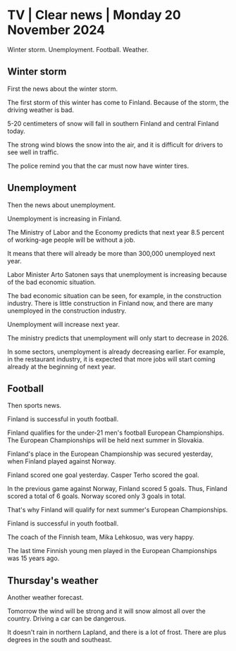 # TV \| Clear news \| Monday 20 November 2024

Winter storm. Unemployment. Football. Weather.

## Winter storm

First the news about the winter storm.

The first storm of this winter has come to Finland. Because of the storm, the driving weather is bad.

5-20 centimeters of snow will fall in southern Finland and central Finland today.

The strong wind blows the snow into the air, and it is difficult for drivers to see well in traffic.

The police remind you that the car must now have winter tires.

## Unemployment

Then the news about unemployment.

Unemployment is increasing in Finland.

The Ministry of Labor and the Economy predicts that next year 8.5 percent of working-age people will be without a job.

It means that there will already be more than 300,000 unemployed next year.

Labor Minister Arto Satonen says that unemployment is increasing because of the bad economic situation.

The bad economic situation can be seen, for example, in the construction industry. There is little construction in Finland now, and there are many unemployed in the construction industry.

Unemployment will increase next year.

The ministry predicts that unemployment will only start to decrease in 2026.

In some sectors, unemployment is already decreasing earlier. For example, in the restaurant industry, it is expected that more jobs will start coming already at the beginning of next year.

## Football

Then sports news.

Finland is successful in youth football.

Finland qualifies for the under-21 men's football European Championships. The European Championships will be held next summer in Slovakia.

Finland's place in the European Championship was secured yesterday, when Finland played against Norway.

Finland scored one goal yesterday. Casper Terho scored the goal.

In the previous game against Norway, Finland scored 5 goals. Thus, Finland scored a total of 6 goals. Norway scored only 3 goals in total.

That's why Finland will qualify for next summer's European Championships.

Finland is successful in youth football.

The coach of the Finnish team, Mika Lehkosuo, was very happy.

The last time Finnish young men played in the European Championships was 15 years ago.

## Thursday's weather

Another weather forecast.

Tomorrow the wind will be strong and it will snow almost all over the country. Driving a car can be dangerous.

It doesn't rain in northern Lapland, and there is a lot of frost. There are plus degrees in the south and southeast.

